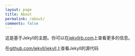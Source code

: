 ```yaml
---
layout: page
title: About
permalink: /about/
comments: false
---
```


这是基于Jekyll的主题。你可以在[jekyllrb.com](http://jekyllrb.com/)上查看更多的信息。

在[github.com/jekyll/jekyll](https://github.com/jekyll/jekyll)上查看Jekyll的源代码

